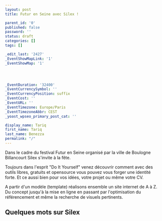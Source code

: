 ```yaml
---
layout: post
title: Futur en Seine avec Silex !

parent_id: '0'
published: false
password: ''
status: draft
categories: []
tags: []

_edit_last: '2427'
_EventShowMapLink: '1'
_EventShowMap: '1'




_EventDuration: '32400'
_EventCurrencySymbol: ''
_EventCurrencyPosition: suffix
_EventCost: ''
_EventURL: ''
_EventTimezone: Europe/Paris
_EventTimezoneAbbr: CEST
_yoast_wpseo_primary_post_cat: ''

display_name: Tariq
first_name: Tariq
last_name: Benezza
permalink: "/"
---
```


Dans le cadre du festival Futur en Seine organisé par la ville de Boulogne Billancourt Silex s'invite à la fête.

Toujours dans l'esprit "Do It Yourself" venez découvrir comment avec des outils libres, gratuits et opensource vous pouvez vous forger une identité forte. Et ce aussi bien pour vos idées, votre projet ou même votre CV.

A partir d'un modèle (template) réalisons ensemble un site internet de A à Z. Du concept jusqu'à la mise en ligne en passant par l'optimisation du référencement et même la recherche de visuels pertinents.

Quelques mots sur Silex
-----------------------